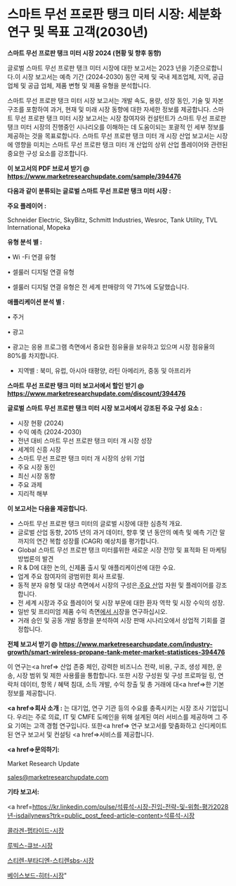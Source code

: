 # 스마트 무선 프로판 탱크 미터 시장: 세분화 연구 및 목표 고객(2030년)

<strong>스마트 무선 프로판 탱크 미터 시장 2024 (현황 및 향후 동향)</strong>

글로벌 스마트 무선 프로판 탱크 미터 시장에 대한 보고서는 2023 년을 기준으로합니다.이 시장 보고서는 예측 기간 (2024-2030) 동안 국제 및 국내 제조업체, 지역, 공급 업체 및 공급 업체, 제품 변형 및 제품 유형을 분석합니다.

스마트 무선 프로판 탱크 미터 시장 보고서는 개발 속도, 용량, 성장 동인, 기술 및 자본 구조를 포함하여 과거, 현재 및 미래 시장 동향에 대한 자세한 정보를 제공합니다. 스마트 무선 프로판 탱크 미터 시장 보고서는 시장 참여자와 컨설턴트가 스마트 무선 프로판 탱크 미터 시장의 진행중인 시나리오를 이해하는 데 도움이되는 포괄적 인 세부 정보를 제공하는 것을 목표로합니다. 스마트 무선 프로판 탱크 미터 개 시장 산업 보고서는 시장에 영향을 미치는 스마트 무선 프로판 탱크 미터 개 산업의 상위 산업 플레이어와 관련된 중요한 구성 요소를 강조합니다.



<strong>이 보고서의 PDF 브로셔 받기 @ <a href=https://www.marketresearchupdate.com/sample/394476>https://www.marketresearchupdate.com/sample/394476</a></strong>



<strong>다음과 같이 분류되는 글로벌 스마트 무선 프로판 탱크 미터 시장 :</strong>



<strong>주요 플레이어 :</strong>

Schneider Electric, SkyBitz, Schmitt Industries, Wesroc, Tank Utility, TVL International, Mopeka



<strong>유형 분석 별 :</strong>

• Wi -Fi 연결 유형

• 셀룰러 디지털 연결 유형

• 셀룰러 디지털 연결 유형은 전 세계 판매량의 약 71%에 도달했습니다.



<strong>애플리케이션 분석 별 :</strong>

• 주거

• 광고

• 광고는 응용 프로그램 측면에서 중요한 점유율을 보유하고 있으며 시장 점유율의 80%를 차지합니다.

<ul>
  <li>지역별 : 북미, 유럽, 아시아 태평양, 라틴 아메리카, 중동 및 아프리카</li>
</ul>


<strong>스마트 무선 프로판 탱크 미터 보고서에서 할인 받기 @ <a href=https://www.marketresearchupdate.com/discount/394476>https://www.marketresearchupdate.com/discount/394476</a></strong>



<strong>글로벌 스마트 무선 프로판 탱크 미터 시장 보고서에서 강조된 주요 구성 요소 :</strong>
<ul>
  <li>시장 현황 (2024)</li>
  <li>수익 예측 (2024-2030)</li>
  <li>전년 대비 스마트 무선 프로판 탱크 미터 개 시장 성장</li>
  <li>세계의 신흥 시장</li>
  <li>스마트 무선 프로판 탱크 미터 개 시장의 상위 기업</li>
  <li>주요 시장 동인</li>
  <li>최신 시장 동향</li>
  <li>주요 과제</li>
  <li>지리적 해부</li>
</ul>


<strong>이 보고서는 다음을 제공합니다.</strong>
<ul>
  <li>스마트 무선 프로판 탱크 미터의 글로벌 시장에 대한 심층적 개요.</li>
  <li>글로벌 산업 동향, 2015 년의 과거 데이터, 향후 몇 년 동안의 예측 및 예측 기간 말까지의 연간 복합 성장률 (CAGR) 예상치를 평가합니다.</li>
  <li>Global 스마트 무선 프로판 탱크 미터를위한 새로운 시장 전망 및 표적화 된 마케팅 방법론의 발견</li>
  <li>R &amp; D에 대한 논의, 신제품 출시 및 애플리케이션에 대한 수요.</li>
  <li>업계 주요 참여자의 광범위한 회사 프로필.</li>
  <li>동적 분자 유형 및 대상 측면에서 시장의 구성은<a href=> 주요 산</a>업 자원 및 플레이어를 강조합니다.</li>
  <li>전 세계 시장과 주요 플레이어 및 시장 부문에 대한 환자 역학 및 시장 수익의 성장.</li>
  <li>일반 및 프리미엄 제품 수익 측면<a href=>에서 시</a>장을 연구하십시오.</li>
  <li>거래 승인 및 공동 개발 동향을 분석하여 시장 판매 시나리오에서 상업적 기회를 결정합니다.</li>
</ul>



<strong>전체 보고서 받기 @ <a href=https://www.marketresearchupdate.com/industry-growth/smart-wireless-propane-tank-meter-market-statistices-394476>https://www.marketresearchupdate.com/industry-growth/smart-wireless-propane-tank-meter-market-statistices-394476</a></strong>

이 연구는<a href=> 산업 존중</a> 체인, 강력한 비즈니스 전략, 비용, 구조, 생성 제한, 운송, 시장 범위 및 제한 사용률을 통합합니다. 또한 시장 구성원 및 구성 프로파일 링, 연락처 데이터, 항목 / 혜택 침대, 소득 개발, 수익 창출 및 총 거래에 대<a href=>한 기본 </a>정보를 제공합니다.



<strong><a href=>회사 소</a>개 :</strong>
는 대기업, 연구 기관 등의 수요를 충족시키는 시장 조사 기업입니다. 우리는 주로 의료, IT 및 CMFE 도메인을 위해 설계된 여러 서비스를 제공하며 그 주요 기여는 고객 경험 연구입니다. 또한<a href=> 연구 보</a>고서를 맞춤화하고 신디케이트 된 연구 보고서 및 컨설팅 <a href=>서비스</a>를 제공합니다.



<strong><a href=>문의하기:</a></strong>

Market Research Update

sales@marketresearchupdate.com



<strong>기타 보고서:</strong>

<a href=https://kr.linkedin.com/pulse/석류석-시장-진입-전략-및-위험-평가2028년-isdailynews?trk=public_post_feed-article-content>석류석-시장</a>

<a href=https://www.linkedin.com/pulse/콜라겐-펩타이드-시장-경쟁-분석-및-성장-잠재력-2029-survey-spotlight-pro-24-analysis/>콜라겐-펩타이드-시장</a>

<a href=https://www.linkedin.com/pulse/루빅스-큐브-시장-규모-및-성장-2023-survey-spotlight-pro-24-analysis-wommf/>루빅스-큐브-시장</a>

<a href=https://www.linkedin.com/pulse/스티렌-부타디엔-스티렌sbs-시장-진입-전략-및-위험-평가2029년-cedkf/>스티렌-부타디엔-스티렌sbs-시장</a>

<a href=https://www.linkedin.com/pulse/베이스보드-히터-시장-현재-및-미래-성장-2030-analytics-avenue-adventures-24-ana-pytaf/>베이스보드-히터-시장</a>"
